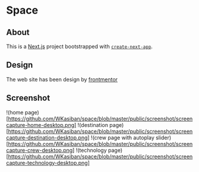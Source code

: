 # Space

## About

This is a [Next.js](https://nextjs.org/) project bootstrapped with [`create-next-app`](https://github.com/vercel/next.js/tree/canary/packages/create-next-app).

## Design
The web site has been design by [frontmentor](https://www.frontendmentor.io/challenges/space-tourism-multipage-website-gRWj1URZ3)

## Screenshot
!(home page)[https://github.com/WKasiban/space/blob/master/public/screenshot/screencapture-home-desktop.png]
!(destination page)[https://github.com/WKasiban/space/blob/master/public/screenshot/screencapture-destination-desktop.png]
!(crew page with autoplay slider)[https://github.com/WKasiban/space/blob/master/public/screenshot/screencapture-crew-desktop.png]
!(technology page)[https://github.com/WKasiban/space/blob/master/public/screenshot/screencapture-technology-desktop.png]


